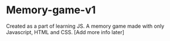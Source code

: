 # Memory-game-v1

Created as a part of learning JS.
A memory game made with only Javascript, HTML and CSS. [Add more info later]

